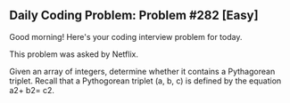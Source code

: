 ## Daily Coding Problem: Problem #282 [Easy]

Good morning! Here's your coding interview problem for today.

This problem was asked by Netflix.

Given an array of integers, determine whether it contains a Pythagorean triplet. Recall that a Pythogorean triplet (a, b, c) is defined by the equation a2+ b2= c2.
